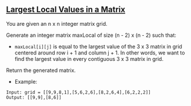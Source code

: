 ## [Largest Local Values in a Matrix](https://leetcode.com/problems/largest-local-values-in-a-matrix/description/)

You are given an n x n integer matrix grid.

Generate an integer matrix maxLocal of size (n - 2) x (n - 2) such that:

- `maxLocal[i][j]` is equal to the largest value of the 3 x 3 matrix in grid centered around row i + 1 and column j + 1.
In other words, we want to find the largest value in every contiguous 3 x 3 matrix in grid.

Return the generated matrix.


- Example:
```
Input: grid = [[9,9,8,1],[5,6,2,6],[8,2,6,4],[6,2,2,2]]
Output: [[9,9],[8,6]]
```
